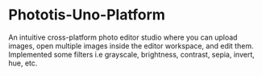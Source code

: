 # Phototis-Uno-Platform
An intuitive cross-platform photo editor studio where you can upload images, open multiple images inside the editor workspace, and edit them. Implemented some filters i.e grayscale, brightness, contrast, sepia, invert, hue, etc.
